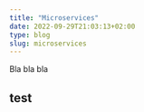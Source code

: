 ```yaml
---
title: "Microservices"
date: 2022-09-29T21:03:13+02:00
type: blog
slug: microservices
---
```

Bla bla bla

## test


